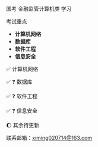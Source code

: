 国考 金融监管计算机类 学习

考试重点

- **计算机网络**
- **数据库** 
- **软件工程**
- **信息安全** 

 

✅ 计算机网络

✅ :question: ​数据库 

✅ :question: 软件工程

✅ :question: 信息安全

:moon: 其余待更新



联系邮箱：ximing020714@163.com
